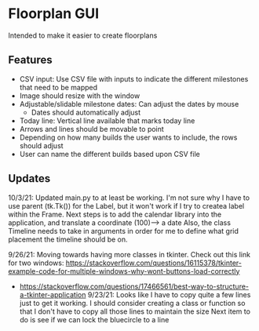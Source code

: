 # Floorplan GUI
Intended to make it easier to create floorplans

## Features
- CSV input: Use CSV file with inputs to indicate the different milestones that need to be mapped
- Image should resize with the window
- Adjustable/slidable milestone dates: Can adjust the dates by mouse
    - Dates should automatically adjust
- Today line: Vertical line available that marks today line
- Arrows and lines should be movable to point
- Depending on how many builds the user wants to include, the rows should adjust
- User can name the different builds based upon CSV file

## Updates
10/3/21: Updated main.py to at least be working. I'm not sure why I have to use parent (tk.Tk()) for the Label, but it won't work if I try to createa  label within the Frame.
Next steps is to add the calendar library into the application, and translate a coordinate (100)--> a date
Also, the class Timeline needs to take in arguments in order for me to define what grid placement the timeline should be on.

9/26/21: Moving towards having more classes in tkinter. Check out this link for two windows: https://stackoverflow.com/questions/16115378/tkinter-example-code-for-multiple-windows-why-wont-buttons-load-correctly
- https://stackoverflow.com/questions/17466561/best-way-to-structure-a-tkinter-application
9/23/21: Looks like I have to copy quite a few lines just to get it working. I should consider creating a class or function so that I don't have to copy all those lines to maintain the size
Next item to do is see if we can lock the bluecircle to a line